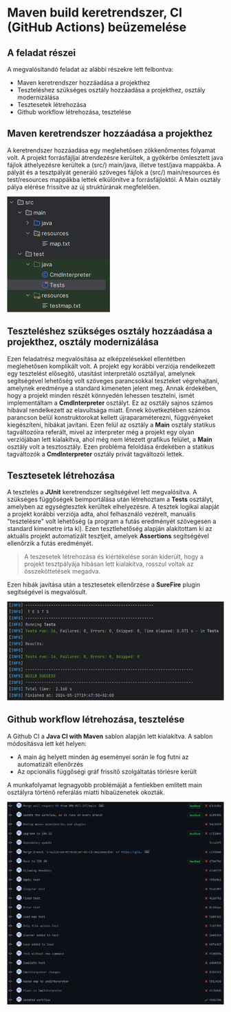 ﻿# Maven build keretrendszer, CI (GitHub Actions) beüzemelése

## A feladat részei
A megvalósítandó feladat az alábbi részekre lett felbontva:
- Maven keretrendszer hozzáadása a projekthez
- Teszteléshez szükséges osztály hozzáadása a projekthez, osztály modernizálása
- Tesztesetek létrehozása
- Github workflow létrehozása, tesztelése

## Maven keretrendszer hozzáadása a projekthez
A keretrendszer hozzáadása egy meglehetősen zökkenőmentes folyamat volt. A projekt forrásfájljai átrendezésre kerültek, a gyökérbe ömlesztett java fájlok áthelyezésre kerültek a (src/) main/java, illetve test/java mappákba. A pályát és a tesztpályát generáló szöveges fájlok a (src/) main/resources és test/resources mappákba lettek elkülönítve a forrásfájloktól. A Main osztály pálya elérése frissítve az új struktúrának megfelelően.

![Fájlstruktúra a maven keretrendszer alapján](images/maven_structure.png)

## Teszteléshez szükséges osztály hozzáadása a projekthez, osztály modernizálása
Ezen feladatrész megvalósítása az elképzelésekkel ellentétben meglehetősen komplikált volt. A projekt egy korábbi verziója rendelkezett egy tesztelést elősegítő, utasítást interpretáló osztállyal, amelynek segítségével lehetőség volt szöveges parancsokkal teszteket végrehajtani, amelynek eredménye a standard kimeneten jelent meg. Annak érdekében, hogy a projekt minden részét könnyedén lehessen tesztelni, ismét implementáltam a **CmdInterpreter** osztályt. Ez az osztály sajnos számos hibával rendelkezett az elavultsága miatt. Ennek következtében számos parancson belül konstruktorokat kellett újraparaméterezni, függvényeket kiegészíteni, hibákat javítani. Ezen felül az osztály a **Main** osztály statikus tagváltozóira referált, mivel az interpreter még a projekt egy olyan verziójában lett kialakítva, ahol még nem létezett grafikus felület, a **Main** osztály volt a tesztosztály. Ezen probléma feloldása érdekében a statikus tagváltozók a **CmdInterpreter** osztály privát tagváltozói lettek.

## Tesztesetek létrehozása
A tesztelés a **JUnit** keretrendszer segítségével lett megvalósítva. A szükséges függőségek beimportálása után létrehoztam a **Tests** osztályt, amelyben az egységtesztek kerültek elhelyezésre. A tesztek logikai alapját a projekt korábbi verziója adta, ahol felhasználó vezérelt, manuális "tesztelésre" volt lehetőség (a program a futás eredményét szövegesen a standard kimenetre írta ki). Ezen tesztlehetőség alapján alakítottam ki az aktuális projekt automatizált tesztjeit, amelyek **Assertions** segítségével ellenőrzik a futás eredményét. 

> A teszesetek létrehozása és kiértékelése során kiderült, hogy a
> projekt tesztpályája hibásan lett kialakítva, rosszul voltak az összeköttetések megadva.

Ezen hibák javítása után a tesztesetek ellenőrzése a **SureFire** plugin segítségével is megvalósult.

![Tesztek futtatása a SureFire plugin segítségével](images/maven_tests.png)

## Github workflow létrehozása, tesztelése
A Github CI a **Java CI with Maven** sablon alapján lett kialakítva. A sablon módosításva lett két helyen: 

 - A main ág helyett minden ág eseményei során le fog futni az automatizált ellenőrzés
 - Az opcionális függőségi gráf frissítő szolgáltatás törlésre került

A munkafolyamat legnagyobb problémáját a fentiekben említett main osztályra történő referálás miatti hibaüzenetek okozták.

![Workflow futások](images/maven_workflow.png)
